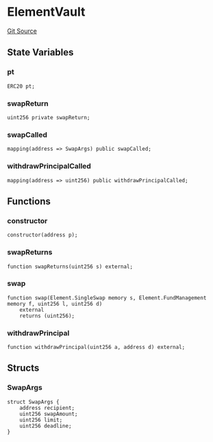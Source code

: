 # ElementVault
[Git Source](https://github.com/Swivel-Finance/illuminate/blob/29a4038ae0d0795d36640f068da3ac5c1dd43806/src/mocks/ElementVault.sol)


## State Variables
### pt

```solidity
ERC20 pt;
```


### swapReturn

```solidity
uint256 private swapReturn;
```


### swapCalled

```solidity
mapping(address => SwapArgs) public swapCalled;
```


### withdrawPrincipalCalled

```solidity
mapping(address => uint256) public withdrawPrincipalCalled;
```


## Functions
### constructor


```solidity
constructor(address p);
```

### swapReturns


```solidity
function swapReturns(uint256 s) external;
```

### swap


```solidity
function swap(Element.SingleSwap memory s, Element.FundManagement memory f, uint256 l, uint256 d)
    external
    returns (uint256);
```

### withdrawPrincipal


```solidity
function withdrawPrincipal(uint256 a, address d) external;
```

## Structs
### SwapArgs

```solidity
struct SwapArgs {
    address recipient;
    uint256 swapAmount;
    uint256 limit;
    uint256 deadline;
}
```

